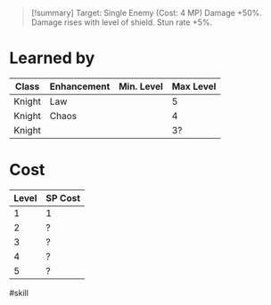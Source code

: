 >[!summary]
> Target: Single Enemy (Cost: 4 MP)
> Damage +50%.
> Damage rises with level of shield.
> Stun rate +5%.
# Learned by
| Class  | Enhancement | Min. Level | Max Level |
| ------ | ----------- | ---------- | --------- |
| Knight | Law         |            | 5         |
| Knight | Chaos       |            | 4         |
| Knight |             |            | 3?        | 
# Cost
| Level | SP Cost |
| ----- | ------- |
| 1     | 1       |
| 2     | ?       |
| 3     | ?       |
| 4     | ?       |
| 5     | ?       | 

#skill 